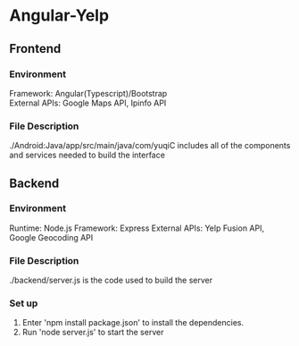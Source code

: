 # Angular-Yelp

## Frontend
### Environment
Framework: Angular(Typescript)/Bootstrap  
External APIs: Google Maps API, Ipinfo API  

### File Description
./Android:Java/app/src/main/java/com/yuqiC includes all of the components and services needed to build the interface

## Backend
### Environment
Runtime: Node.js
Framework: Express
External APIs: Yelp Fusion API, Google Geocoding API

### File Description
./backend/server.js is the code used to build the server

### Set up 
1. Enter 'npm install package.json' to install the dependencies.  
2. Run 'node server.js' to start the server  
